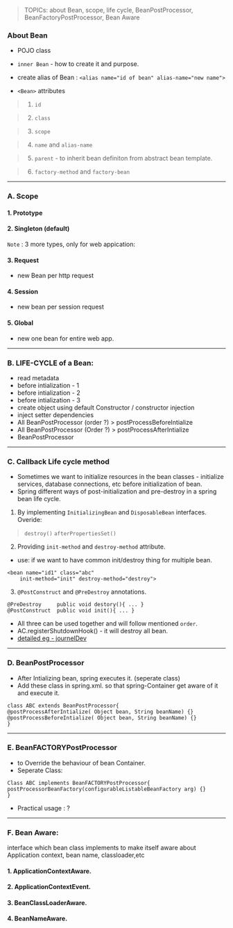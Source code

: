 > TOPICs:   about Bean, scope, life cycle, BeanPostProcessor, BeanFactoryPostProcessor, Bean Aware


### About Bean
- POJO class
- `inner Bean` - how to create it and purpose.
- create alias of Bean : 
`<alias name="id of bean" alias-name="new name">`

- `<Bean>` attributes
> 1. `id`

> 2. `class`

> 3. `scope`

> 4. `name` and `alias-name`

> 5. `parent` - to inherit bean definiton from abstract bean template.

> 6. `factory-method` and `factory-bean`

***

### A. Scope
#### 1. Prototype

#### 2. Singleton (default)

`Note` : 3 more types, only for web appication:
#### 3. Request
- new Bean per http request

#### 4. Session
- new bean per session request

#### 5. Global
- new one bean for entire web app.

***
### B. LIFE-CYCLE of a Bean:
- read metadata
- before intialization - 1
- before intialization - 2
- before intialization - 3
- create object using default Constructor / constructor injection
- inject setter dependencies
- All BeanPostProcessor (order ?) > postProcessBeforeIntialize
- All BeanPostProcessor (Order ?) > postProcessAfterIntialize
- BeanPostProcessor


***

### C. Callback Life cycle method
- Sometimes we want to initialize resources in the bean classes - initialize services, database connections, etc before initialization of bean.
- Spring different ways of post-initialization and pre-destroy in a spring bean life cycle.
1. By implementing `InitializingBean` and `DisposableBean` interfaces. Overide:
> `destroy()` 
> `afterPropertiesSet()`

2. Providing `init-method` and `destroy-method` attribute.
- use: if we want to have common init/destroy thing for multiple bean.
```
<bean name="id1" class="abc" 
    init-method="init" destroy-method="destroy">
```

3. `@PostConstruct` and `@PreDestroy` annotations.
```
@PreDestroy 	public void destory(){ ... }
@PostConstruct	public void init(){ ... }
```
- All three can be used together and will follow mentioned `order`.
- AC.registerShutdownHook() - it will destroy all bean.
- [detailed eg - journelDev](https://www.journaldev.com/2637/spring-bean-life-cycle#spring-bean-life-cycle)

***

### D. BeanPostProcessor
- After Intializing bean, spring executes it. (seperate class)
- Add these class in spring.xml. so that spring-Container get aware of it and execute it.

```
class ABC extends BeanPostProcessor{
@postProcessAfterIntialize( Object bean, String beanName) {}
@postProcessBeforeIntialize( Object bean, String beanName) {}
}
```

***


### E. BeanFACTORYPostProcessor
- to Override the behaviour of bean Container.
- Seperate Class:
```
Class ABC implements BeanFACTORYPostProcessor{
postProcessorBeanFactory(configurableListableBeanFactory arg) {}
}
```
- Practical usage : ?

***

### F. Bean Aware:
interface which bean class implements to make itself aware about Application context, bean name, classloader,etc

#### 1. ApplicationContextAware.

#### 2. ApplicationContextEvent.

#### 3. BeanClassLoaderAware.

#### 4. BeanNameAware.